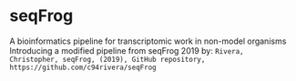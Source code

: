 # seqFrog
 A bioinformatics pipeline for transcriptomic work in non-model organisms
 Introducing a modified pipeline from seqFrog 2019 by:
 `Rivera, Christopher, seqFrog, (2019), GitHub repository, https://github.com/c94rivera/seqFrog`
